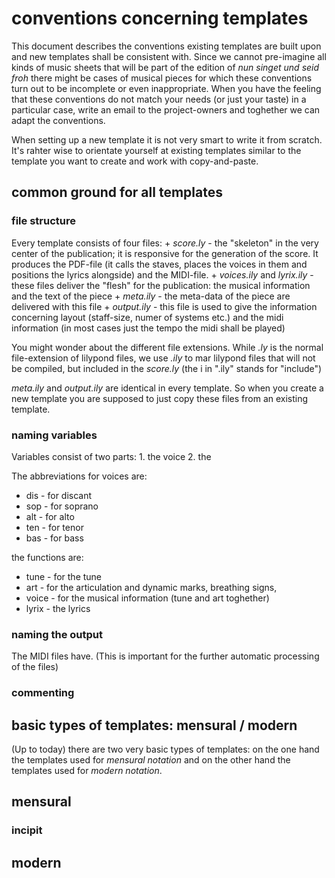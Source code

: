# conventions concerning templates

This document describes the conventions existing templates are built upon and new templates shall be consistent with. Since we cannot pre-imagine all kinds of music sheets that will be part of the edition of *nun singet und seid froh* there might be cases of musical pieces for which these conventions turn out to be incomplete or even inappropriate. When you have the feeling that these conventions do not match your needs (or just your taste) in a particular case, write an email to the project-owners and toghether we can adapt the conventions.

When setting up a new template it is not very smart to write it from scratch. It's rahter wise to orientate yourself at existing templates similar to the template you want to create and work with copy-and-paste.

## common ground for all templates
### file structure
Every template consists of four files:
	+ *score.ly* - the "skeleton" in the very center of the publication; it is responsive for the generation of the score. It produces the PDF-file (it calls the staves, places the voices in them and positions the lyrics alongside) and the MIDI-file.
	+ *voices.ily* and *lyrix.ily* - these files deliver the "flesh" for the publication: the musical information and the text of the piece
	+ *meta.ily* - the meta-data of the piece are delivered with this file
	+ *output.ily* - this file is used to give the information concerning layout (staff-size, numer of systems etc.) and the midi information (in most cases just the tempo the midi shall be played)

You might wonder about the different file extensions. While *.ly* is the normal file-extension of lilypond files, we use *.ily* to mar lilypond files that will not be compiled, but included in the *score.ly* (the i in ".ily" stands for "include")

*meta.ily* and *output.ily* are identical in every template. So when you create a new template you are supposed to just copy these files from an existing template.

### naming variables
Variables consist of two parts: 1. the voice 2. the

The abbreviations for voices are:
+ dis - for discant
+ sop - for soprano
+ alt - for alto
+ ten - for tenor
+ bas - for bass

the functions are:

+ tune - for the tune
+ art - for the articulation and dynamic marks, breathing signs, 
+ voice - for the musical information (tune and art toghether)
+ lyrix - the lyrics




### naming the output

The MIDI files have. (This is important for the further automatic processing of the files)

### commenting


## basic types of templates: mensural / modern
(Up to today) there are two very basic types of templates: on the one hand the templates used for *mensural notation* and on the other hand the templates used for *modern notation*.

## mensural

### incipit


## modern

